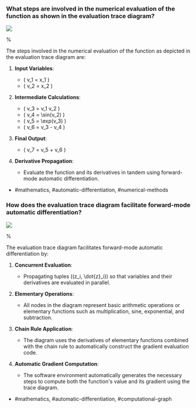 ### What steps are involved in the numerical evaluation of the function as shown in the evaluation trace diagram?

![](https://cdn.mathpix.com/cropped/2024_05_26_ff30764196e5f01f8d35g-1.jpg?height=303&width=769&top_left_y=227&top_left_x=876)

%

The steps involved in the numerical evaluation of the function as depicted in the evaluation trace diagram are:

1. **Input Variables**:
   - \( v_1 = x_1 \)
   - \( v_2 = x_2 \)

2. **Intermediate Calculations**:
   - \( v_3 = v_1 v_2 \)
   - \( v_4 = \sin(v_2) \)
   - \( v_5 = \exp(v_3) \)
   - \( v_6 = v_3 - v_4 \)

3. **Final Output**:
   - \( v_7 = v_5 + v_6 \)

4. **Derivative Propagation**:
   - Evaluate the function and its derivatives in tandem using forward-mode automatic differentiation.
   
- #mathematics, #automatic-differentiation, #numerical-methods


### How does the evaluation trace diagram facilitate forward-mode automatic differentiation?

![](https://cdn.mathpix.com/cropped/2024_05_26_ff30764196e5f01f8d35g-1.jpg?height=303&width=769&top_left_y=227&top_left_x=876)

%

The evaluation trace diagram facilitates forward-mode automatic differentiation by:

1. **Concurrent Evaluation**:
   - Propagating tuples \((z_i, \dot{z}_i)\) so that variables and their derivatives are evaluated in parallel.

2. **Elementary Operations**:
   - All nodes in the diagram represent basic arithmetic operations or elementary functions such as multiplication, sine, exponential, and subtraction.

3. **Chain Rule Application**:
   - The diagram uses the derivatives of elementary functions combined with the chain rule to automatically construct the gradient evaluation code.

4. **Automatic Gradient Computation**:
   - The software environment automatically generates the necessary steps to compute both the function's value and its gradient using the trace diagram.
   
- #mathematics, #automatic-differentiation, #computational-graph
